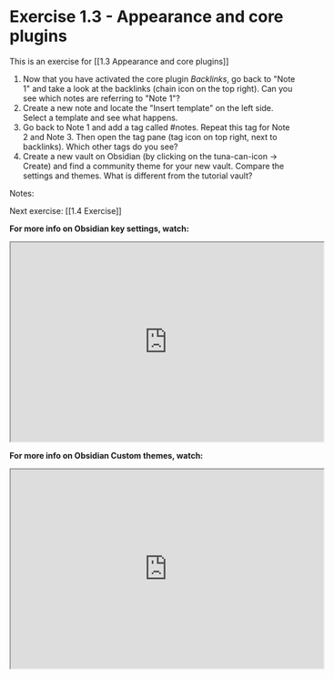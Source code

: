 # Exercise 1.3 - Appearance and core plugins

This is an exercise for [[1.3 Appearance and core plugins]]

1. Now that you have activated the core plugin *Backlinks*, go back to "Note 1" and take a look at the backlinks (chain icon on the top right). Can you see which notes are referring to "Note 1"?
2. Create a new note and locate the "Insert template" on the left side. Select a template and see what happens.
3. Go back to Note 1 and add a tag called #notes. Repeat this tag for Note 2 and Note 3. Then open the tag pane (tag icon on top right, next to backlinks). Which other tags do you see?
4. Create a new vault on Obsidian (by clicking on the tuna-can-icon -> Create) and find a community theme for your new vault. Compare the settings and themes. What is different from the tutorial vault?

Notes:











Next exercise: [[1.4 Exercise]]

**For more info on Obsidian key settings, watch:**
<iframe src="https://www.youtube.com/embed/_2z-7D4bQEA
"width="550" height="350"></iframe>

 
**For more info on Obsidian Custom themes, watch:**
<iframe src="https://www.youtube.com/embed/Ca5ebhAYMm8
"width="550" height="350"></iframe>


